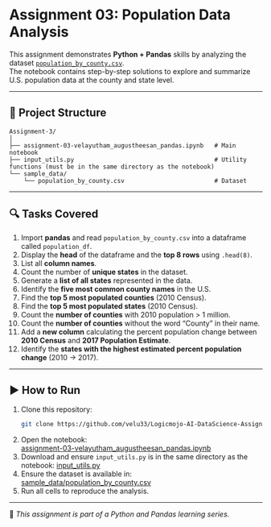 # Assignment 03: Population Data Analysis

This assignment demonstrates **Python + Pandas** skills by analyzing the dataset [`population_by_county.csv`](./sample_data/population_by_county.csv).  
The notebook contains step-by-step solutions to explore and summarize U.S. population data at the county and state level.

---

## 📂 Project Structure
```
Assignment-3/
│
├── assignment-03-velayutham_augustheesan_pandas.ipynb   # Main notebook
├── input_utils.py                                       # Utility functions (must be in the same directory as the notebook)
└── sample_data/
    └── population_by_county.csv                         # Dataset
```
---

## 🔍 Tasks Covered
1. Import **pandas** and read `population_by_county.csv` into a dataframe called `population_df`.  
2. Display the **head** of the dataframe and the **top 8 rows** using `.head(8)`.  
3. List all **column names**.  
4. Count the number of **unique states** in the dataset.  
5. Generate a **list of all states** represented in the data.  
6. Identify the **five most common county names** in the U.S.  
7. Find the **top 5 most populated counties** (2010 Census).  
8. Find the **top 5 most populated states** (2010 Census).  
9. Count the **number of counties** with 2010 population > 1 million.  
10. Count the **number of counties** without the word “County” in their name.  
11. Add a **new column** calculating the percent population change between **2010 Census** and **2017 Population Estimate**.  
12. Identify the **states with the highest estimated percent population change** (2010 → 2017).

---

## ▶️ How to Run
1. Clone this repository:
   ```bash
   git clone https://github.com/velu33/Logicmojo-AI-DataScience-Assignments.git
   ```
2. Open the notebook:  
   [assignment-03-velayutham_augustheesan_pandas.ipynb](./Assignment-3/assignment-03-velayutham_augustheesan_pandas.ipynb)  
3. Download and ensure `input_utils.py` is in the same directory as the notebook:
   [input_utils.py](./input_utils.py)
4. Ensure the dataset is available in:  
   [sample_data/population_by_county.csv](./sample_data/population_by_county.csv)
5. Run all cells to reproduce the analysis.

---

📌 *This assignment is part of a Python and Pandas learning series.*
